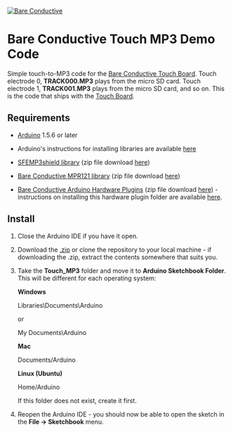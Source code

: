 [![Bare Conductive](https://www.dropbox.com/s/p0p71yid2t8tenp/LOGO_256x106.png?dl=1)](http://www.bareconductive.com/)

# Bare Conductive Touch MP3 Demo Code

Simple touch-to-MP3 code for the [Bare Conductive Touch Board](http://www.bareconductive.com/shop/touch-board/). Touch electrode 0, **TRACK000.MP3** plays from the micro SD card. Touch electrode 1, **TRACK001.MP3** plays from the micro SD card, and so on. This is the code that ships with the [Touch Board](http://www.bareconductive.com/shop/touch-board/).

## Requirements
* [Arduino](http://arduino.cc/en/Main/Software) 1.5.6 or later

* Arduino's instructions for installing libraries are available [here](http://arduino.cc/en/Guide/Libraries)

* [SFEMP3shield library](https://github.com/madsci1016/Sparkfun-MP3-Player-Shield-Arduino-Library) (zip file download [here](https://github.com/madsci1016/Sparkfun-MP3-Player-Shield-Arduino-Library/archive/master.zip)) 	
* [Bare Conductive MPR121 library](https://github.com/bareconductive/mpr121) (zip file download [here](https://github.com/bareconductive/mpr121/archive/public.zip))

* [Bare Conductive Arduino Hardware Plugins](https://github.com/bareconductive/bare-conductive-arduino) (zip file download [here](https://github.com/bareconductive/bare-conductive-arduino/archive/public.zip)) - instructions on installing this hardware plugin folder are available [here](https://github.com/bareconductive/bare-conductive-arduino).


## Install

1. Close the Arduino IDE if you have it open.
1. Download the [.zip](https://github.com/BareConductive/touch-mp3/archive/public.zip) or clone the repository to your local machine - if downloading the .zip, extract the contents somewhere that suits you.
1. Take the **Touch_MP3** folder and move it to **Arduino Sketchbook Folder**. This will be different for each operating system: 

	**Windows**
	
	Libraries\\Documents\\Arduino
	
	or
	
	My Documents\\Arduino	
	
	**Mac**
	
	Documents/Arduino
	
	**Linux (Ubuntu)**
	
	Home/Arduino


	If this folder does not exist, create it first.
1. Reopen the Arduino IDE - you should now be able to open the sketch in the **File -> Sketchbook** menu.